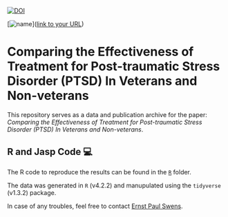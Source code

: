 <a href="https://zenodo.org/badge/latestdoi/589047648"><img src="https://zenodo.org/badge/589047648.svg" alt="DOI"></a>

[![name](https://ernst-paul.github.io/images/icon.png=25x25)]([link to your URL](https://ernst-paul.github.io))

# Comparing the Effectiveness of Treatment for Post-traumatic Stress Disorder (PTSD) In Veterans and Non-veterans
This repository serves as a data and publication archive for the paper: *Comparing the Effectiveness of Treatment for Post-traumatic Stress Disorder (PTSD) In Veterans and Non-veterans*.

## R and Jasp Code :computer:
The R code to reproduce the results can be found in the [`R`](/R/) folder.

The data was generated in `R` (v4.2.2) and manupulated using the `tidyverse` (v1.3.2) package. 

In case of any troubles, feel free to contact [Ernst Paul Swens](mailto:epswens@gmail.com).
